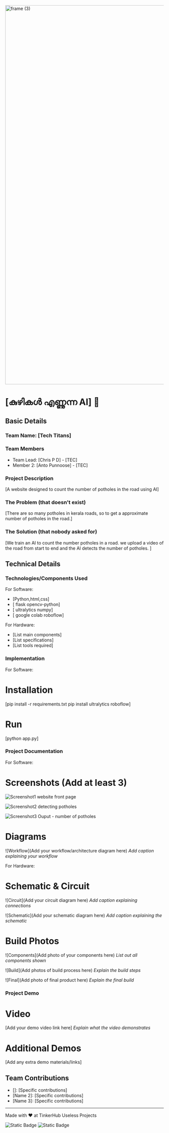 <img width="3188" height="1202" alt="frame (3)" src="https://github.com/user-attachments/assets/517ad8e9-ad22-457d-9538-a9e62d137cd7" />


# [കുഴികൾ എണ്ണുന്ന AI] 🎯


## Basic Details
### Team Name: [Tech Titans]


### Team Members
- Team Lead: [Chris P D] - [TEC]
- Member 2: [Anto Punnoose] - [TEC]

### Project Description
[A website designed to count the number of potholes in the road using AI]

### The Problem (that doesn't exist)
[There are so many potholes in kerala roads, so to get a approximate number of potholes in the road.]

### The Solution (that nobody asked for)
[We train an AI to count the number potholes in a road. we upload a video of the road from start to end and the AI detects the number of potholes. ]

## Technical Details
### Technologies/Components Used
For Software:
- [Python,html,css]
- [ flask
    opencv-python]
- [ ultralytics
    numpy]
- [ google colab
    roboflow]

For Hardware:
- [List main components]
- [List specifications]
- [List tools required]

### Implementation
For Software:
# Installation
[pip install -r requirements.txt
 pip install ultralytics roboflow]

# Run
[python app.py]

### Project Documentation
For Software:

# Screenshots (Add at least 3)
![Screenshot1](pothole_detector\static\ss1-th.png)
 website front page


![Screenshot2](pothole_detector\static\ss2-th.png)
detecting potholes

![Screenshot3](pothole_detector\static\ss3-th.png)
Ouput - number of potholes

# Diagrams
![Workflow](Add your workflow/architecture diagram here)
*Add caption explaining your workflow*

For Hardware:

# Schematic & Circuit
![Circuit](Add your circuit diagram here)
*Add caption explaining connections*

![Schematic](Add your schematic diagram here)
*Add caption explaining the schematic*

# Build Photos
![Components](Add photo of your components here)
*List out all components shown*

![Build](Add photos of build process here)
*Explain the build steps*

![Final](Add photo of final product here)
*Explain the final build*

### Project Demo
# Video
[Add your demo video link here]
*Explain what the video demonstrates*

# Additional Demos
[Add any extra demo materials/links]

## Team Contributions
- []: [Specific contributions]
- [Name 2]: [Specific contributions]
- [Name 3]: [Specific contributions]

---
Made with ❤️ at TinkerHub Useless Projects 

![Static Badge](https://img.shields.io/badge/TinkerHub-24?color=%23000000&link=https%3A%2F%2Fwww.tinkerhub.org%2F)
![Static Badge](https://img.shields.io/badge/UselessProjects--25-25?link=https%3A%2F%2Fwww.tinkerhub.org%2Fevents%2FQ2Q1TQKX6Q%2FUseless%2520Projects)



